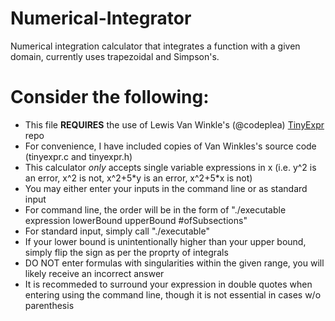 # Numerical-Integrator
Numerical integration calculator that integrates a function with a given domain, currently uses trapezoidal and Simpson's.

# Consider the following:
* This file **REQUIRES** the use of Lewis Van Winkle's (@codeplea) [TinyExpr](https://github.com/codeplea/tinyexpr) repo
* For convenience, I have included copies of Van Winkles's source code (tinyexpr.c and tinyexpr.h)
* This calculator _only_ accepts single variable expressions in x (i.e. y^2 is an error, x^2 is not, x^2+5\*y is an error, x^2+5\*x is not) 
* You may either enter your inputs in the command line or as standard input
* For command line, the order will be in the form of "./executable expression lowerBound upperBound #ofSubsections"
* For standard input, simply call "./executable"
* If your lower bound is unintentionally higher than your upper bound, simply flip the sign as per the proprty of integrals
* DO NOT enter formulas with singularities within the given range, you will likely receive an incorrect answer
* It is recommeded to surround your expression in double quotes when entering using the command line, though it is not essential in cases w/o parenthesis
